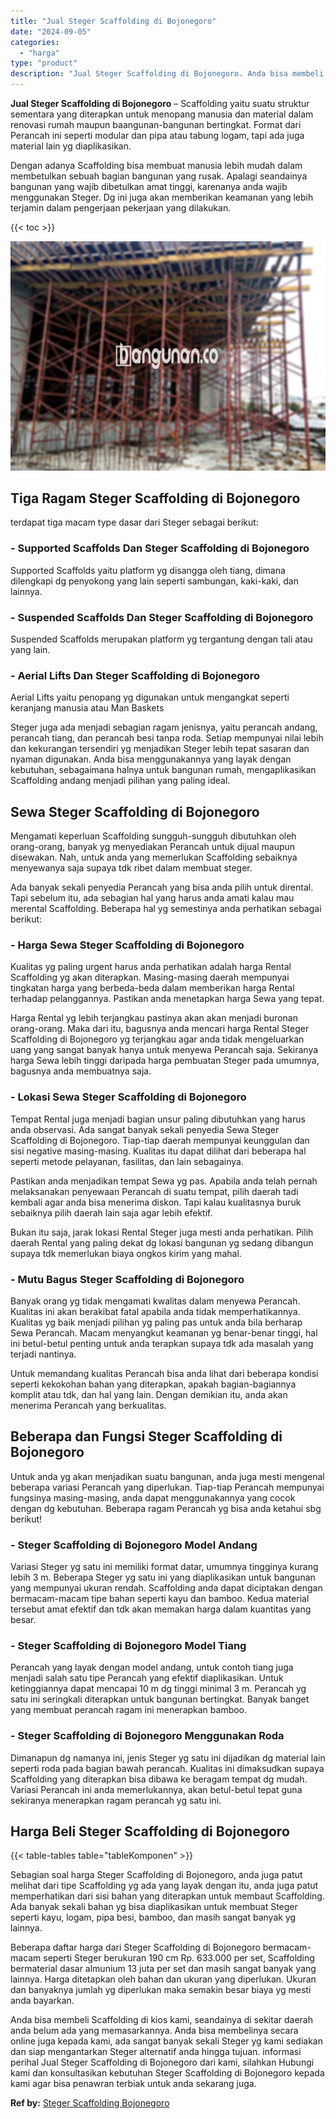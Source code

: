```yaml
---
title: "Jual Steger Scaffolding di Bojonegoro"
date: "2024-09-05"
categories: 
  - "harga"
type: "product"
description: "Jual Steger Scaffolding di Bojonegoro. Anda bisa membeli Scaffolding di kios kami, seandainya di sekitar daerah anda belum ada yang memasarkannya. Anda bisa..."
---
```


**Jual Steger Scaffolding di Bojonegoro** – Scaffolding yaitu suatu struktur sementara yang diterapkan untuk menopang manusia dan material dalam renovasi rumah maupun baangunan-bangunan bertingkat. Format dari Perancah ini seperti modular dan pipa atau tabung logam, tapi ada juga material lain yg diaplikasikan.

Dengan adanya Scaffolding bisa membuat manusia lebih mudah dalam membetulkan sebuah bagian bangunan yang rusak. Apalagi seandainya bangunan yang wajib dibetulkan amat tinggi, karenanya anda wajib menggunakan Steger. Dg ini juga akan memberikan keamanan yang lebih terjamin dalam pengerjaan pekerjaan yang dilakukan.

{{< toc >}}

![Jual Steger Scaffolding di Bojonegoro](/images/sewa-scaffolding-steger-28.png)

## Tiga Ragam Steger Scaffolding di Bojonegoro

terdapat tiga macam type dasar dari Steger sebagai berikut:

### \- Supported Scaffolds Dan Steger Scaffolding di Bojonegoro

Supported Scaffolds yaitu platform yg disangga oleh tiang, dimana dilengkapi dg penyokong yang lain seperti sambungan, kaki-kaki, dan lainnya.

### \- Suspended Scaffolds Dan Steger Scaffolding di Bojonegoro

Suspended Scaffolds merupakan platform yg tergantung dengan tali atau yang lain.

### \- Aerial Lifts Dan Steger Scaffolding di Bojonegoro

Aerial Lifts yaitu penopang yg digunakan untuk mengangkat seperti keranjang manusia atau Man Baskets

Steger juga ada menjadi sebagian ragam jenisnya, yaitu perancah andang, perancah tiang, dan perancah besi tanpa roda. Setiap mempunyai nilai lebih dan kekurangan tersendiri yg menjadikan Steger lebih tepat sasaran dan nyaman digunakan. Anda bisa menggunakannya yang layak dengan kebutuhan, sebagaimana halnya untuk bangunan rumah, mengaplikasikan Scaffolding andang menjadi pilihan yang paling ideal.

## Sewa Steger Scaffolding di Bojonegoro

Mengamati keperluan Scaffolding sungguh-sungguh dibutuhkan oleh orang-orang, banyak yg menyediakan Perancah untuk dijual maupun disewakan. Nah, untuk anda yang memerlukan Scaffolding sebaiknya menyewanya saja supaya tdk ribet dalam membuat steger.

Ada banyak sekali penyedia Perancah yang bisa anda pilih untuk dirental. Tapi sebelum itu, ada sebagian hal yang harus anda amati kalau mau merental Scaffolding. Beberapa hal yg semestinya anda perhatikan sebagai berikut:

### \- Harga Sewa Steger Scaffolding di Bojonegoro

Kualitas yg paling urgent harus anda perhatikan adalah harga Rental Scaffolding yg akan diterapkan. Masing-masing daerah mempunyai tingkatan harga yang berbeda-beda dalam memberikan harga Rental terhadap pelanggannya. Pastikan anda menetapkan harga Sewa yang tepat.

Harga Rental yg lebih terjangkau pastinya akan akan menjadi buronan orang-orang. Maka dari itu, bagusnya anda mencari harga Rental Steger Scaffolding di Bojonegoro yg terjangkau agar anda tidak mengeluarkan uang yang sangat banyak hanya untuk menyewa Perancah saja. Sekiranya harga Sewa lebih tinggi daripada harga pembuatan Steger pada umumnya, bagusnya anda membuatnya saja.

### \- Lokasi Sewa Steger Scaffolding di Bojonegoro

Tempat Rental juga menjadi bagian unsur paling dibutuhkan yang harus anda observasi. Ada sangat banyak sekali penyedia Sewa Steger Scaffolding di Bojonegoro. Tiap-tiap daerah mempunyai keunggulan dan sisi negative masing-masing. Kualitas itu dapat dilihat dari beberapa hal seperti metode pelayanan, fasilitas, dan lain sebagainya.

Pastikan anda menjadikan tempat Sewa yg pas. Apabila anda telah pernah melaksanakan penyewaan Perancah di suatu tempat, pilih daerah tadi kembali agar anda bisa menerima diskon. Tapi kalau kualitasnya buruk sebaiknya pilih daerah lain saja agar lebih efektif.

Bukan itu saja, jarak lokasi Rental Steger juga mesti anda perhatikan. Pilih daerah Rental yang paling dekat dg lokasi bangunan yg sedang dibangun supaya tdk memerlukan biaya ongkos kirim yang mahal.

### \- Mutu Bagus Steger Scaffolding di Bojonegoro

Banyak orang yg tidak mengamati kwalitas dalam menyewa Perancah. Kualitas ini akan berakibat fatal apabila anda tidak memperhatikannya. Kualitas yg baik menjadi pilihan yg paling pas untuk anda bila berharap Sewa Perancah. Macam menyangkut keamanan yg benar-benar tinggi, hal ini betul-betul penting untuk anda terapkan supaya tdk ada masalah yang terjadi nantinya.

Untuk memandang kualitas Perancah bisa anda lihat dari beberapa kondisi seperti kekokohan bahan yang diterapkan, apakah bagian-bagiannya komplit atau tdk, dan hal yang lain. Dengan demikian itu, anda akan menerima Perancah yang berkualitas.

## Beberapa dan Fungsi Steger Scaffolding di Bojonegoro

Untuk anda yg akan menjadikan suatu bangunan, anda juga mesti mengenal beberapa variasi Perancah yang diperlukan. Tiap-tiap Perancah mempunyai fungsinya masing-masing, anda dapat menggunakannya yang cocok dengan dg kebutuhan. Beberapa ragam Perancah yg bisa anda ketahui sbg berikut!

### \- Steger Scaffolding di Bojonegoro Model Andang

Variasi Steger yg satu ini memiliki format datar, umumnya tingginya kurang lebih 3 m. Beberapa Steger yg satu ini yang diaplikasikan untuk bangunan yang mempunyai ukuran rendah. Scaffolding anda dapat diciptakan dengan bermacam-macam tipe bahan seperti kayu dan bamboo. Kedua material tersebut amat efektif dan tdk akan memakan harga dalam kuantitas yang besar.

### \- Steger Scaffolding di Bojonegoro Model Tiang

Perancah yang layak dengan model andang, untuk contoh tiang juga menjadi salah satu tipe Perancah yang efektif diaplikasikan. Untuk ketinggiannya dapat mencapai 10 m dg tinggi minimal 3 m. Perancah yg satu ini seringkali diterapkan untuk bangunan bertingkat. Banyak banget yang membuat perancah ragam ini menerapkan bamboo.

### \- Steger Scaffolding di Bojonegoro Menggunakan Roda

Dimanapun dg namanya ini, jenis Steger yg satu ini dijadikan dg material lain seperti roda pada bagian bawah perancah. Kualitas ini dimaksudkan supaya Scaffolding yang diterapkan bisa dibawa ke beragam tempat dg mudah. Variasi Perancah ini anda memerlukannya, akan betul-betul tepat guna sekiranya menerapkan ragam perancah yg satu ini.

## Harga Beli Steger Scaffolding di Bojonegoro

{{< table-tables table="tableKomponen" >}}

Sebagian soal harga Steger Scaffolding di Bojonegoro, anda juga patut melihat dari tipe Scaffolding yg ada yang layak dengan itu, anda juga patut memperhatikan dari sisi bahan yang diterapkan untuk membaut Scaffolding. Ada banyak sekali bahan yg bisa diaplikasikan untuk membuat Steger seperti kayu, logam, pipa besi, bamboo, dan masih sangat banyak yg lainnya.

Beberapa daftar harga dari Steger Scaffolding di Bojonegoro bermacam-macam seperti Steger berukuran 190 cm Rp. 633.000 per set, Scaffolding bermaterial dasar almunium 13 juta per set dan masih sangat banyak yang lainnya. Harga ditetapkan oleh bahan dan ukuran yang diperlukan. Ukuran dan banyaknya jumlah yg diperlukan maka semakin besar biaya yg mesti anda bayarkan.

Anda bisa membeli Scaffolding di kios kami, seandainya di sekitar daerah anda belum ada yang memasarkannya. Anda bisa membelinya secara online juga kepada kami, ada sangat banyak sekali Steger yg kami sediakan dan siap mengantarkan Steger alternatif anda hingga tujuan. informasi perihal Jual Steger Scaffolding di Bojonegoro dari kami, silahkan Hubungi kami dan konsultasikan kebutuhan Steger Scaffolding di Bojonegoro kepada kami agar bisa penawran terbiak untuk anda sekarang juga.

**Ref by:** [Steger Scaffolding Bojonegoro](https://id.wikipedia.org/wiki/Steger)
